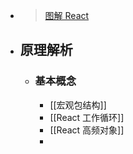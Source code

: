 - > [图解 React](https://7km.top/)
- ## 原理解析
	- ### 基本概念
		- [[宏观包结构]]
		- [[React 工作循环]]
		- [[React 高频对象]]
		-